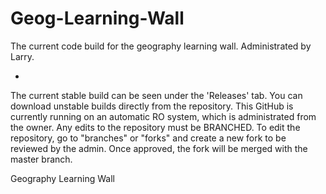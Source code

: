 # Geog-Learning-Wall
The current code build for the geography learning wall. Administrated by Larry.

-
The current stable build can be seen under the 'Releases' tab. You can download unstable builds directly from the repository.
This GitHub is currently running on an automatic RO system, which is administrated from the owner. Any edits to the repository
must be BRANCHED. To edit the repository, go to "branches" or "forks" and create a new fork to be reviewed by the admin.
Once approved, the fork will be merged with the master branch.


Geography Learning Wall
